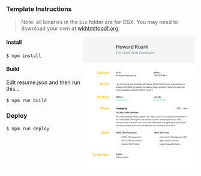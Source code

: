 ### Template Instructions

> Note: all binaries in the `bin` folder are for OSX. You may need to download your
own at [wkhtmltopdf.org](http://wkhtmltopdf.org/downloads.html).

<img align="right" width="300" src="https://raw.githubusercontent.com/howardroark/resume/master/resume.png">

#### Install

```
$ npm install
```

#### Build

Edit resume.json and then run this...

```
$ npm run build
```

### Deploy

```
$ npm run deploy
```
